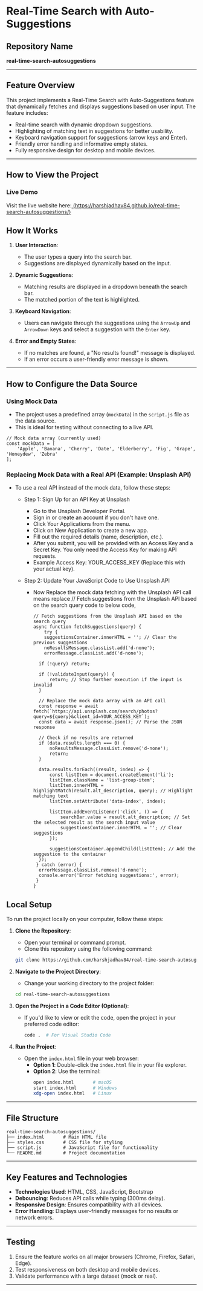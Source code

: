 # Real-Time Search with Auto-Suggestions

## Repository Name
**real-time-search-autosuggestions**

---

## **Feature Overview**
This project implements a Real-Time Search with Auto-Suggestions feature that dynamically fetches and displays suggestions based on user input. The feature includes:
- Real-time search with dynamic dropdown suggestions.
- Highlighting of matching text in suggestions for better usability.
- Keyboard navigation support for suggestions (arrow keys and Enter).
- Friendly error handling and informative empty states.
- Fully responsive design for desktop and mobile devices.

---

## How to View the Project
### Live Demo
Visit the live website here:[ (https://harshjadhav84.github.io/real-time-search-autosuggestions/)](https://harshjadhav84.github.io/real-time-search-autosuggestions/)

## **How It Works**
1. **User Interaction**:
   - The user types a query into the search bar.
   - Suggestions are displayed dynamically based on the input.

2. **Dynamic Suggestions**:
   - Matching results are displayed in a dropdown beneath the search bar.
   - The matched portion of the text is highlighted.

3. **Keyboard Navigation**:
   - Users can navigate through the suggestions using the `ArrowUp` and `ArrowDown` keys and select a suggestion with the `Enter` key.

4. **Error and Empty States**:
   - If no matches are found, a "No results found!" message is displayed.
   - If an error occurs a user-friendly error message is shown.

---

## **How to Configure the Data Source** ##
### Using Mock Data
- The project uses a predefined array (`mockData`) in the `script.js` file as the data source.
- This is ideal for testing without connecting to a live API.

```
// Mock data array (currently used)
const mockData = [
    'Apple', 'Banana', 'Cherry', 'Date', 'Elderberry', 'Fig', 'Grape', 'Honeydew', 'Zebra'
];

```

### Replacing Mock Data with a Real API (Example: Unsplash API)
- To use a real API instead of the mock data, follow these steps:
  - Step 1: Sign Up for an API Key at Unsplash
    - Go to the Unsplash Developer Portal.
    - Sign in or create an account if you don't have one.
    - Click Your Applications from the menu.
    - Click on New Application to create a new app.
    - Fill out the required details (name, description, etc.).
    - After you submit, you will be provided with an Access Key and a Secret Key. You only need the Access Key for making API requests.
    - Example Access Key: YOUR_ACCESS_KEY (Replace this with your actual key).
   
  - Step 2: Update Your JavaScript Code to Use Unsplash API
    - Now Replace the mock data fetching with the Unsplash API call means replace // Fetch suggestions from the Unsplash API based on the search query code to below code,
      ```
      // Fetch suggestions from the Unsplash API based on the search query
      async function fetchSuggestions(query) {
          try {
          suggestionsContainer.innerHTML = ''; // Clear the previous suggestions
          noResultsMessage.classList.add('d-none');
          errorMessage.classList.add('d-none');

        if (!query) return;

        if (!validateInput(query)) {
            return; // Stop further execution if the input is invalid
        }

        // Replace the mock data array with an API call
        const response = await fetch(`https://api.unsplash.com/search/photos?query=${query}&client_id=YOUR_ACCESS_KEY`);
        const data = await response.json(); // Parse the JSON response

        // Check if no results are returned
        if (data.results.length === 0) {
            noResultsMessage.classList.remove('d-none');
            return;
        }

        data.results.forEach((result, index) => {
            const listItem = document.createElement('li');
            listItem.className = 'list-group-item';
            listItem.innerHTML = highlightMatch(result.alt_description, query); // Highlight matching text
            listItem.setAttribute('data-index', index);

            listItem.addEventListener('click', () => {
                searchBar.value = result.alt_description; // Set the selected result as the search input value
                suggestionsContainer.innerHTML = ''; // Clear suggestions
            });

            suggestionsContainer.appendChild(listItem); // Add the suggestion to the container
        });
       } catch (error) {
        errorMessage.classList.remove('d-none');
        console.error('Error fetching suggestions:', error);
       }
      }

      ```
      

## Local Setup
To run the project locally on your computer, follow these steps:

1. **Clone the Repository**:
   - Open your terminal or command prompt.
   - Clone this repository using the following command:
   ```bash
   git clone https://github.com/harshjadhav84/real-time-search-autosuggestions.git
   ```

2. **Navigate to the Project Directory**:
   - Change your working directory to the project folder:
   ```bash
   cd real-time-search-autosuggestions
   ```

3. **Open the Project in a Code Editor (Optional)**:
   - If you'd like to view or edit the code, open the project in your preferred code editor:
     ```bash
     code .  # For Visual Studio Code
     ```

4. **Run the Project**:
   - Open the `index.html` file in your web browser:
     - **Option 1**: Double-click the `index.html` file in your file explorer.
     - **Option 2**: Use the terminal:
       ```bash
       open index.html       # macOS
       start index.html      # Windows
       xdg-open index.html   # Linux
       ```
---

## **File Structure**
```
real-time-search-autosuggestions/
├── index.html       # Main HTML file
├── styles.css       # CSS file for styling
├── script.js        # JavaScript file for functionality
└── README.md        # Project documentation
```

---

## **Key Features and Technologies**
- **Technologies Used**: HTML, CSS, JavaScript, Bootstrap
- **Debouncing**: Reduces API calls while typing (300ms delay).
- **Responsive Design**: Ensures compatibility with all devices.
- **Error Handling**: Displays user-friendly messages for no results or network errors.

---

## **Testing**
1. Ensure the feature works on all major browsers (Chrome, Firefox, Safari, Edge).
2. Test responsiveness on both desktop and mobile devices.
3. Validate performance with a large dataset (mock or real).

---

